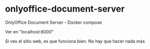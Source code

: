 # onlyoffice-document-server
OnlyOffice Document Server - Docker compose

Ver en "localhost:8000"

Si ves el sitio web, es que funciona bien. No hay que hacer nada más
